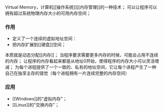 Virtual Memory，计算机[[操作系统]][[内存管理]]的一种技术；
可以让程序可以拥有超过系统物理内存大小的可用内存空间；
### 作用
- 定义了一个连续的虚拟地址空间：
- 把内存扩展到[[硬盘]]空间；


本质就是动态分配[[内存]]；
当程序要求需要更多内存的时候，可能会占用不连续的内存；
让程序的内存看起来都是从地址0开始，使得程序的内存大小可以灵活增减；
为每个进程提供了一个一致的、私有的地址空间，它让每个进程产生了一种自己在独享主存的错觉（每个进程拥有一片连续完整的内存空间）
### 应用
- [[Windows]]的"虚拟内存"；
- [[Linux]]的"交换内存"；